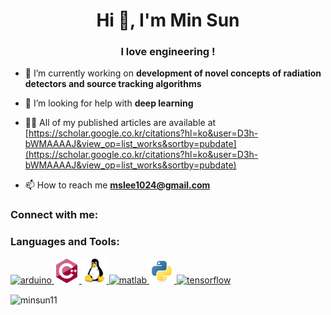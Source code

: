 <h1 align="center">Hi 👋, I'm Min Sun</h1>
<h3 align="center">I love engineering !</h3>

- 🔭 I’m currently working on **development of novel concepts of radiation detectors and source tracking algorithms**

- 🤝 I’m looking for help with **deep learning**

- 👨‍💻 All of my published articles are available at [https://scholar.google.co.kr/citations?hl=ko&user=D3h-bWMAAAAJ&view_op=list_works&sortby=pubdate](https://scholar.google.co.kr/citations?hl=ko&user=D3h-bWMAAAAJ&view_op=list_works&sortby=pubdate)

- 📫 How to reach me **mslee1024@gmail.com**

<h3 align="left">Connect with me:</h3>
<p align="left">
</p>

<h3 align="left">Languages and Tools:</h3>
<p align="left"> <a href="https://www.arduino.cc/" target="_blank" rel="noreferrer"> <img src="https://cdn.worldvectorlogo.com/logos/arduino-1.svg" alt="arduino" width="40" height="40"/> </a> <a href="https://www.w3schools.com/cpp/" target="_blank" rel="noreferrer"> <img src="https://raw.githubusercontent.com/devicons/devicon/master/icons/cplusplus/cplusplus-original.svg" alt="cplusplus" width="40" height="40"/> </a> <a href="https://www.linux.org/" target="_blank" rel="noreferrer"> <img src="https://raw.githubusercontent.com/devicons/devicon/master/icons/linux/linux-original.svg" alt="linux" width="40" height="40"/> </a> <a href="https://www.mathworks.com/" target="_blank" rel="noreferrer"> <img src="https://upload.wikimedia.org/wikipedia/commons/2/21/Matlab_Logo.png" alt="matlab" width="40" height="40"/> </a> <a href="https://www.python.org" target="_blank" rel="noreferrer"> <img src="https://raw.githubusercontent.com/devicons/devicon/master/icons/python/python-original.svg" alt="python" width="40" height="40"/> </a> <a href="https://www.tensorflow.org" target="_blank" rel="noreferrer"> <img src="https://www.vectorlogo.zone/logos/tensorflow/tensorflow-icon.svg" alt="tensorflow" width="40" height="40"/> </a> </p>

<p><img align="center" src="https://github-readme-stats.vercel.app/api/top-langs?username=minsun11&show_icons=true&locale=en&layout=compact" alt="minsun11" /></p>

<!---
Minsun11/Minsun11 is a ✨ special ✨ repository because its `README.md` (this file) appears on your GitHub profile.
You can click the Preview link to take a look at your changes.
--->

